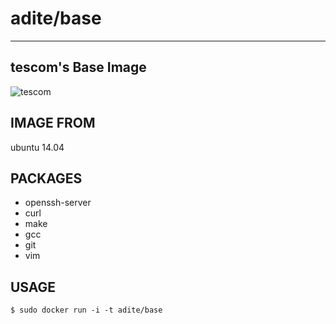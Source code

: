 # adite/base
---
## tescom's Base Image
![tescom](https://en.gravatar.com/userimage/96759029/aa4308f795041de37cc2fedf0d1071ca?size=128)

## IMAGE FROM
ubuntu 14.04

## PACKAGES
* openssh-server
* curl
* make
* gcc
* git
* vim

## USAGE
```shell
$ sudo docker run -i -t adite/base
```
